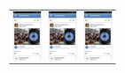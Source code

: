 <body>
    <table align="center" style="border:none">
        <tr style="border:none">
            <td style="border:none">
                <img src="md/1.jpg" style="width: 50px;height=50px;"/>
            </td>
            <td style="border:none">
                <img src="md/1.jpg" style="width: 50px;height=50px;"/>
            </td>
            <td style="border:none">
                <img src="md/1.jpg" style="width: 50px;height=50px;"/>
            </td>
        </tr>
    </table>
</body>